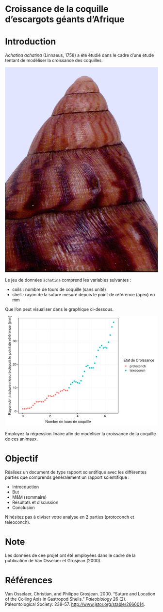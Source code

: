 Croissance de la coquille d’escargots géants d’Afrique
================

# Introduction

*Achatina achatina* (Linnaeus, 1758) a été étudié dans le cadre d’une
étude tentant de modéliser la croissance des coquilles.

![](images/achatina.png)

Le jeu de données `achatina` comprend les variables suivantes :

  - coils : nombre de tours de coquille (sans unité)
  - shell : rayon de la suture mesuré depuis le point de référence
    (apex) en mm

Que l’on peut visualiser dans le graphique ci-dessous.

![](README_files/figure-gfm/unnamed-chunk-1-1.png)<!-- -->

Employez la régression linaire afin de modéliser la croissance de la
coquille de ces animaux.

# Objectif

Réalisez un document de type rapport scientifique avec les différentes
parties que comprends généralement un rapport scientifique :

  - Introcduction
  - But
  - M\&M (sommaire)
  - Résultats et discussion
  - Conclusion

N’hésitez pas à diviser votre analyse en 2 parties (protoconch et
teleoconch).

# Note

Les données de cee projet ont été employées dans le cadre de la
publication de Van Osselaer et Grosjean (2000).

# Références

<div id="refs" class="references">

<div id="ref-VanOsselaer2000">

Van Osselaer, Christian, and Philippe Grosjean. 2000. “Suture and
Location of the Coiling Axis in Gastropod Shells.” *Paleobiology* 26
(2). Paleontological Society: 238–57.
<http://www.jstor.org/stable/2666014>.

</div>

</div>
